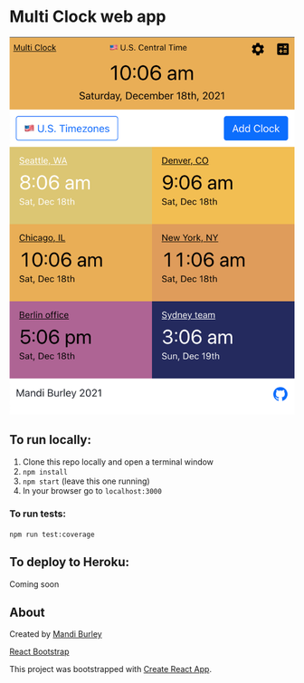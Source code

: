 # Multi Clock web app

<img src="https://github.com/manderly/multi-clock/blob/main/screenshots/december-2021.png" width="600">

## To run locally:

1. Clone this repo locally and open a terminal window
2. ```npm install```
3. ```npm start``` (leave this one running)
4. In your browser go to ```localhost:3000```

### To run tests:

```npm run test:coverage```

## To deploy to Heroku:

Coming soon

## About

Created by [Mandi Burley](https://majoh.dev)

[React Bootstrap](https://react-bootstrap.github.io/getting-started/introduction/)

This project was bootstrapped with [Create React App](https://github.com/facebook/create-react-app).

